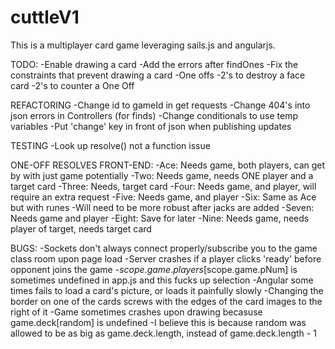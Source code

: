 # cuttleV1

This is a multiplayer card game leveraging sails.js and angularjs.

TODO:
-Enable drawing a card
	-Add the errors after findOnes
	-Fix the constraints that prevent drawing a card
-One offs
	-2's to destroy a face card
	-2's to counter a One Off

REFACTORING
-Change id to gameId in get requests
-Change 404's into json errors in Controllers (for finds)
-Change conditionals to use temp variables
-Put 'change' key in front of json when publishing updates

TESTING
-Look up resolve() not a function issue

ONE-OFF RESOLVES FRONT-END:
-Ace: Needs game, both players, can get by with just game potentially
-Two: Needs game, needs ONE player and a target card
-Three: Needs, target card
-Four: Needs game, and player, will require an extra request
-Five: Needs game, and player
-Six: Same as Ace but with runes
	-Will need to be more robust after jacks are added
-Seven: Needs game and player
-Eight: Save for later
-Nine: Needs game, needs player of target, needs target card

BUGS:
-Sockets don't always connect properly/subscribe you to the game class room upon page load
-Server crashes if a player clicks 'ready' before opponent joins the game
-$scope.game.players[$scope.game.pNum] is sometimes undefined in app.js and this fucks up selection
-Angular some times fails to load a card's picture, or loads it painfully slowly
-Changing the border on one of the cards screws with the edges of the card images to the right of it
-Game sometimes crashes upon drawing becasuse game.deck[random] is undefined
	-I believe this is because random was allowed to be as big as game.deck.length, instead of game.deck.length - 1